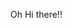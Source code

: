 Oh Hi there!!

<!---
- 👋 Hi, I’m @ishihakujaku
- 👀 I’m interested in ...
- 🌱 I’m currently learning ...
- 💞️ I’m looking to collaborate on ...
- 📫 How to reach me ...
- 😄 Pronouns: ...
- ⚡ Fun fact: ...

ishihakujaku/ishihakujaku is a ✨ special ✨ repository because its `README.md` (this file) appears on your GitHub profile.
You can click the Preview link to take a look at your changes.
--->
